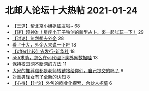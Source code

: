 # 北邮人论坛十大热帖 2021-01-24

- [【王道】帮北京小姐姐征友啦~](https://bbs.byr.cn/article/Friends/1984312) 68
- [【转】超神准！星座小王子独创的新型占卜、來一起試玩一下！](https://bbs.byr.cn/article/Constellations/326533) 29
- [【讨论】忽然想去外企](https://bbs.byr.cn/article/WorkLife/1161026) 28
- [看了十大，外企人来说一下吧](https://bbs.byr.cn/article/Talking/6255722) 18
- [【offer比较】农发行-新华社](https://bbs.byr.cn/article/Job/2123834) 18
- [555求助，怎么在ss代理下爬外网数据哇](https://bbs.byr.cn/article/Python/25442) 13
- [保持校园网不断网的方法](https://bbs.byr.cn/article/SoftDesign/49103) 11
- [大家的推荐信都是老师转链接给你们，自己提交的吗？](https://bbs.byr.cn/article/GoAbroad/374300) 9
- [对重男轻女有了全新的认知](https://bbs.byr.cn/article/Feeling/3162991) 8
- [【心得】【讨论】外包的商业化探索，合伙人招募](https://bbs.byr.cn/article/Entrepreneurship/27132) 6


